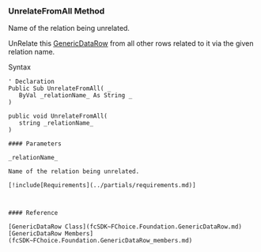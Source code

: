 ﻿### UnrelateFromAll Method

Name of the relation being unrelated.

UnRelate this [GenericDataRow](fcSDK~FChoice.Foundation.GenericDataRow.md) from all other rows related to it via the given relation name.

Syntax

```vbnet
' Declaration
Public Sub UnrelateFromAll( _
   ByVal _relationName_ As String _
) 

public void UnrelateFromAll( 
   string _relationName_
)

#### Parameters

_relationName_

Name of the relation being unrelated.

[!include[Requirements](../partials/requirements.md)]



#### Reference

[GenericDataRow Class](fcSDK~FChoice.Foundation.GenericDataRow.md)  
[GenericDataRow Members](fcSDK~FChoice.Foundation.GenericDataRow_members.md)